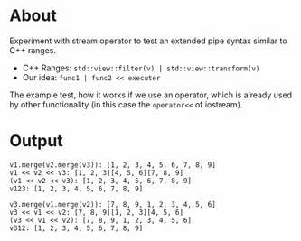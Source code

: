 # About

Experiment with stream operator to test an extended pipe syntax similar to C++ ranges.

- C++ Ranges: `std::view::filter(v) | std::view::transform(v)`
- Our idea: `func1 | func2 << executer`

The example test, how it works if we use an operator, which is already used by other functionality (in this case the `operator<<` of iostream).

# Output

```
v1.merge(v2.merge(v3)): [1, 2, 3, 4, 5, 6, 7, 8, 9]
v1 << v2 << v3: [1, 2, 3][4, 5, 6][7, 8, 9]
(v1 << v2 << v3): [1, 2, 3, 4, 5, 6, 7, 8, 9]
v123: [1, 2, 3, 4, 5, 6, 7, 8, 9]

v3.merge(v1.merge(v2)): [7, 8, 9, 1, 2, 3, 4, 5, 6]
v3 << v1 << v2: [7, 8, 9][1, 2, 3][4, 5, 6]
(v3 << v1 << v2): [7, 8, 9, 1, 2, 3, 4, 5, 6]
v312: [1, 2, 3, 4, 5, 6, 7, 8, 9]
```

